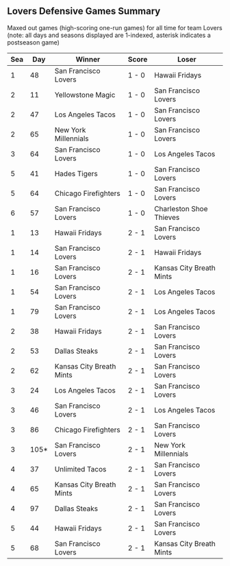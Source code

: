 ## Lovers Defensive Games Summary



Maxed out games (high-scoring one-run games) for all time for team Lovers (note: all days and seasons displayed are 1-indexed, asterisk indicates a postseason game)


| Sea | Day | Winner | Score | Loser | 
| ------ |------ |------ |------ |------ |
| 1 | 48 | San Francisco Lovers | 1 - 0 | Hawaii Fridays | 
| 2 | 11 | Yellowstone Magic | 1 - 0 | San Francisco Lovers | 
| 2 | 47 | Los Angeles Tacos | 1 - 0 | San Francisco Lovers | 
| 2 | 65 | New York Millennials | 1 - 0 | San Francisco Lovers | 
| 3 | 64 | San Francisco Lovers | 1 - 0 | Los Angeles Tacos | 
| 5 | 41 | Hades Tigers | 1 - 0 | San Francisco Lovers | 
| 5 | 64 | Chicago Firefighters | 1 - 0 | San Francisco Lovers | 
| 6 | 57 | San Francisco Lovers | 1 - 0 | Charleston Shoe Thieves | 
| 1 | 13 | Hawaii Fridays | 2 - 1 | San Francisco Lovers | 
| 1 | 14 | San Francisco Lovers | 2 - 1 | Hawaii Fridays | 
| 1 | 16 | San Francisco Lovers | 2 - 1 | Kansas City Breath Mints | 
| 1 | 54 | San Francisco Lovers | 2 - 1 | Los Angeles Tacos | 
| 1 | 79 | San Francisco Lovers | 2 - 1 | Los Angeles Tacos | 
| 2 | 38 | Hawaii Fridays | 2 - 1 | San Francisco Lovers | 
| 2 | 53 | Dallas Steaks | 2 - 1 | San Francisco Lovers | 
| 2 | 62 | Kansas City Breath Mints | 2 - 1 | San Francisco Lovers | 
| 3 | 24 | Los Angeles Tacos | 2 - 1 | San Francisco Lovers | 
| 3 | 46 | San Francisco Lovers | 2 - 1 | Los Angeles Tacos | 
| 3 | 86 | Chicago Firefighters | 2 - 1 | San Francisco Lovers | 
| 3 | 105* | San Francisco Lovers | 2 - 1 | New York Millennials | 
| 4 | 37 | Unlimited Tacos | 2 - 1 | San Francisco Lovers | 
| 4 | 65 | Kansas City Breath Mints | 2 - 1 | San Francisco Lovers | 
| 4 | 97 | Dallas Steaks | 2 - 1 | San Francisco Lovers | 
| 5 | 44 | Hawaii Fridays | 2 - 1 | San Francisco Lovers | 
| 5 | 68 | San Francisco Lovers | 2 - 1 | Kansas City Breath Mints | 


